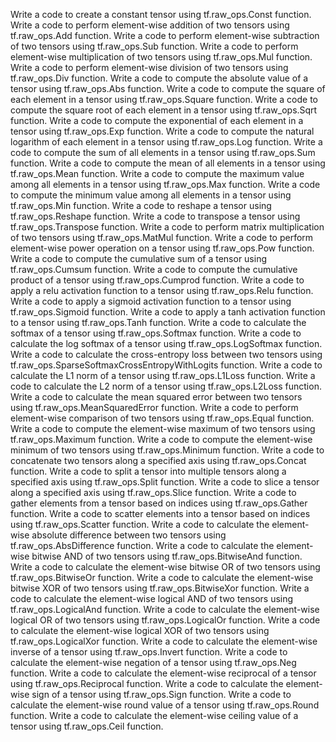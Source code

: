 Write a code to create a constant tensor using tf.raw_ops.Const function.
Write a code to perform element-wise addition of two tensors using tf.raw_ops.Add function.
Write a code to perform element-wise subtraction of two tensors using tf.raw_ops.Sub function.
Write a code to perform element-wise multiplication of two tensors using tf.raw_ops.Mul function.
Write a code to perform element-wise division of two tensors using tf.raw_ops.Div function.
Write a code to compute the absolute value of a tensor using tf.raw_ops.Abs function.
Write a code to compute the square of each element in a tensor using tf.raw_ops.Square function.
Write a code to compute the square root of each element in a tensor using tf.raw_ops.Sqrt function.
Write a code to compute the exponential of each element in a tensor using tf.raw_ops.Exp function.
Write a code to compute the natural logarithm of each element in a tensor using tf.raw_ops.Log function.
Write a code to compute the sum of all elements in a tensor using tf.raw_ops.Sum function.
Write a code to compute the mean of all elements in a tensor using tf.raw_ops.Mean function.
Write a code to compute the maximum value among all elements in a tensor using tf.raw_ops.Max function.
Write a code to compute the minimum value among all elements in a tensor using tf.raw_ops.Min function.
Write a code to reshape a tensor using tf.raw_ops.Reshape function.
Write a code to transpose a tensor using tf.raw_ops.Transpose function.
Write a code to perform matrix multiplication of two tensors using tf.raw_ops.MatMul function.
Write a code to perform element-wise power operation on a tensor using tf.raw_ops.Pow function.
Write a code to compute the cumulative sum of a tensor using tf.raw_ops.Cumsum function.
Write a code to compute the cumulative product of a tensor using tf.raw_ops.Cumprod function.
Write a code to apply a relu activation function to a tensor using tf.raw_ops.Relu function.
Write a code to apply a sigmoid activation function to a tensor using tf.raw_ops.Sigmoid function.
Write a code to apply a tanh activation function to a tensor using tf.raw_ops.Tanh function.
Write a code to calculate the softmax of a tensor using tf.raw_ops.Softmax function.
Write a code to calculate the log softmax of a tensor using tf.raw_ops.LogSoftmax function.
Write a code to calculate the cross-entropy loss between two tensors using tf.raw_ops.SparseSoftmaxCrossEntropyWithLogits function.
Write a code to calculate the L1 norm of a tensor using tf.raw_ops.L1Loss function.
Write a code to calculate the L2 norm of a tensor using tf.raw_ops.L2Loss function.
Write a code to calculate the mean squared error between two tensors using tf.raw_ops.MeanSquaredError function.
Write a code to perform element-wise comparison of two tensors using tf.raw_ops.Equal function.
Write a code to compute the element-wise maximum of two tensors using tf.raw_ops.Maximum function.
Write a code to compute the element-wise minimum of two tensors using tf.raw_ops.Minimum function.
Write a code to concatenate two tensors along a specified axis using tf.raw_ops.Concat function.
Write a code to split a tensor into multiple tensors along a specified axis using tf.raw_ops.Split function.
Write a code to slice a tensor along a specified axis using tf.raw_ops.Slice function.
Write a code to gather elements from a tensor based on indices using tf.raw_ops.Gather function.
Write a code to scatter elements into a tensor based on indices using tf.raw_ops.Scatter function.
Write a code to calculate the element-wise absolute difference between two tensors using tf.raw_ops.AbsDifference function.
Write a code to calculate the element-wise bitwise AND of two tensors using tf.raw_ops.BitwiseAnd function.
Write a code to calculate the element-wise bitwise OR of two tensors using tf.raw_ops.BitwiseOr function.
Write a code to calculate the element-wise bitwise XOR of two tensors using tf.raw_ops.BitwiseXor function.
Write a code to calculate the element-wise logical AND of two tensors using tf.raw_ops.LogicalAnd function.
Write a code to calculate the element-wise logical OR of two tensors using tf.raw_ops.LogicalOr function.
Write a code to calculate the element-wise logical XOR of two tensors using tf.raw_ops.LogicalXor function.
Write a code to calculate the element-wise inverse of a tensor using tf.raw_ops.Invert function.
Write a code to calculate the element-wise negation of a tensor using tf.raw_ops.Neg function.
Write a code to calculate the element-wise reciprocal of a tensor using tf.raw_ops.Reciprocal function.
Write a code to calculate the element-wise sign of a tensor using tf.raw_ops.Sign function.
Write a code to calculate the element-wise round value of a tensor using tf.raw_ops.Round function.
Write a code to calculate the element-wise ceiling value of a tensor using tf.raw_ops.Ceil function.